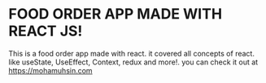 # FOOD ORDER APP MADE WITH REACT JS!

This is a food order app made with react. it covered all concepts of react. like useState, UseEffect, Context, redux and more!.
you can check it out at https://mohamuhsin.com
